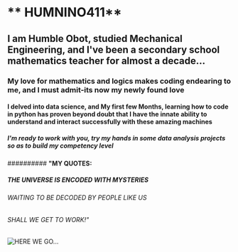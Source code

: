 # ** HUMNINO411**
## I am Humble Obot, studied Mechanical Engineering, and I've been a secondary school mathematics teacher for almost a decade...
### My love for mathematics and logics makes coding endearing to me, and I must admit-its now my newly found love
#### I delved into data science, and My first few Months, learning how to code in python has proven beyond doubt that I have the innate ability to understand and interact successfully with these amazing machines
##### I'm ready to work with you, try my hands in some data analysis projects so as to build my competency level

########## **"MY QUOTES:**
##### THE UNIVERSE IS ENCODED WITH MYSTERIES 
###### WAITING TO BE DECODED BY PEOPLE LIKE US
###### SHALL WE GET TO WORK!"
![HERE WE GO...](https://datasciencereview.com/wp-content/uploads/2019/12/Data-Science-ROI-7-Ways-to-Boost-It-scaled.jpg)
